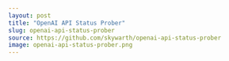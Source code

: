 ```yaml
---
layout: post
title: "OpenAI API Status Prober"
slug: openai-api-status-prober
source: https://github.com/skywarth/openai-api-status-prober
image: openai-api-status-prober.png
---
```

